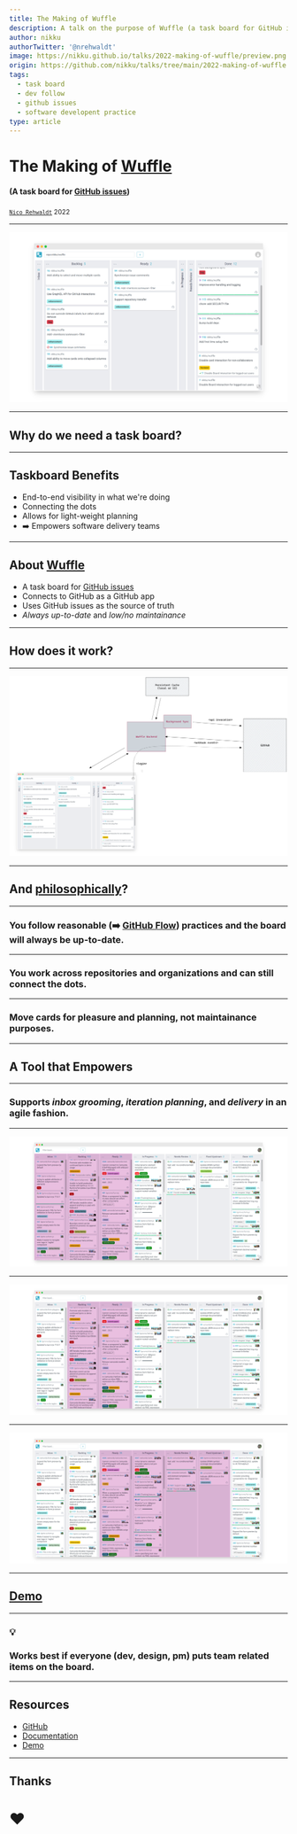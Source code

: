 ```yaml
---
title: The Making of Wuffle
description: A talk on the purpose of Wuffle (a task board for GitHub issues) and how it empowers software delivery teams.
author: nikku
authorTwitter: '@nrehwaldt'
image: https://nikku.github.io/talks/2022-making-of-wuffle/preview.png
origin: https://github.com/nikku/talks/tree/main/2022-making-of-wuffle
tags:
  - task board
  - dev follow
  - github issues
  - software developent practice
type: article
---
```


# The Making of [Wuffle](https://github.com/nikku/wuffle)

#### (A task board for [GitHub issues](https://guides.github.com/features/issues/))

<small>[`Nico Rehwaldt`](https://github.com/nikku) 2022</small>

---

![Wuffle Screenshot](./wuffle.png)

---

## Why do we need a task board?

---

## Taskboard Benefits

* End-to-end visibility in what we're doing
* Connecting the dots
* Allows for light-weight planning
* :arrow_right: Empowers software delivery teams

---

## About [Wuffle](https://github.com/nikku/wuffle)

* A task board for [GitHub issues](https://guides.github.com/features/issues/)
* Connects to GitHub as a GitHub app
* Uses GitHub issues as the source of truth
* _Always up-to-date_ and _low/no maintainance_

---

## How does it work?

---

![Wuffle Architecture](./architecture.png)


---

## And [philosophically](https://github.com/nikku/wuffle#philosophy)?

---

<!--config
align=center
-->

### You follow reasonable (:arrow_right: [GitHub Flow](https://guides.github.com/introduction/flow/)) practices and the board will always be up-to-date.

---

<!--config
align=center
-->

### You work across repositories and organizations and can still connect the dots.

---

<!--config
align=center
-->

### Move cards for pleasure and planning, not maintainance purposes.

---

## A Tool that Empowers

---

<!--config
align=center
-->

### Supports *inbox grooming*, *iteration planning*, and *delivery* in an agile fashion.

---

![Inbox Grooming](./inbox_grooming.png)

---

![Lean Planning](./planning.png)

---

![Delivery](./delivery.png)

---

## [Demo](https://tasks.bpmn.io/board?c=%21Done%2C%21Inbox)

---

<!--config
align=center
-->

### :bulb:

### Works best if everyone (dev, design, pm) puts team related items on the board.

---

## Resources

* [GitHub](https://github.com/nikku/wuffle)
* [Documentation](https://github.com/nikku/wuffle/tree/master/docs#readme)
* [Demo](https://tasks.bpmn.io/)

---

## Thanks

# :heart: